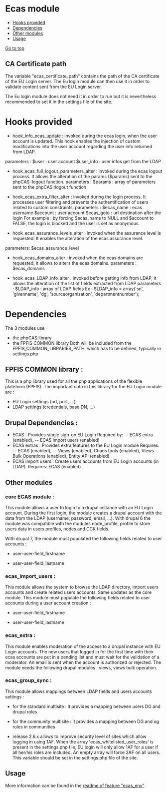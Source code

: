 Ecas module
======================



- [Hooks provided](#hooks-provided)
- [Dependencies](#dependencies)
- [Other modules](#other-modules)
- [Usage](#usage)

[Go to top](#table-of-content)



## CA Certificate path
The variable "ecas_certificate_path" contains the path of the CA 
certificate of the EU Login server. The Eu login module can then use it in order to validate content sent from the EU 
Login server.

The Eu login module does not need it in order to run but it is nevertheless 
recommended to set it in the settings file of the site.

# Hooks provided
- hook_info_ecas_update : invoked during the ecas login, when the user account 
is updated. This hook enables the injection of custom modifications into the user 
account regarding the user info returned from LDAP.

parameters :
$user : user account
$user_info : user infos get from the LDAP

- hook_ecas_full_logout_parameters_alter : invoked during the ecas logout 
process. It allows the alteration of the params ($params) sent to the phpCAS::logout 
function.
parameters :
$params : array of parameters sent to the phpCAS::logout function

- hook_ecas_extra_filter_alter : invoked during the login process. It processes user
filtering and prevents the authentification of users related 
to custom constraints.
parameters :
$ecas_name : ecas username
$account : user account
$ecas_goto : url destination after the login
For example : by forcing $ecas_name to NULL and $account to FALSE, the login is blocked 
and the user is set as anonymous.

- hook_ecas_assurance_levels_alter : invoked when the assurance level is 
requested. It enables the alteration of the ecas assurance level. 

parameters: $ecas_assurance_level

- hook_ecas_domains_alter : invoked when the ecas domains are requested, it 
allows to alters the ecas domains.
parameters :
$ecas_domains

- hook_ecas_LDAP_info_alter : invoked before getting info from LDAP, it allows
the alteration of the list of fields extracted from LDAP
parameters :
$LDAP_info : array of LDAP fields
Ex : $LDAP_info = array('sn', 'givenname', 'dg', 'sourceorganisation', 
'departmentnumber');


# Dependencies
The 3 modules use
- the phpCAS library
- the FPFIS COMMON library
Both will be included from the FPFIS_COMMON_LIBRARIES_PATH, which has to be
defined, typically in settings.php

## FPFIS COMMON library :
This is a php library used for all the php applications of the flexible plateform (FPFIS).
The important data in this library for the EU Login module are :
- EU Login settings (url, port, ...)
- LDAP settings (credentials, base DN, ...)

## Drupal Dependencies :

- ECAS : Provides single sign-on EU Login
Required by:
-- ECAS extra (enabled),
-- ECAS import users (enabled)
- ECAS extras : Provides extra features to the EU Login module
Requires:
-- ECAS (enabled),
-- Views (enabled),
Chaos tools (enabled),
Views Bulk Operations (enabled),
Entity API (enabled)
- ECAS import users : Create users accounts from EU Login accounts (in LDAP).
Requires:
ECAS (enabled)


## Other modules
### core ECAS module :
This module allows a user to login to a drupal instance with an EU Login account.
During the first login, the module creates a drupal account with the data from 
the LDAP (username, password, email, ...).
With drupal 6 the module was compatible with the modules node_profile, profile 
to store users data in users profiles, nodes and CCK fields.

With drupal 7, the module must populated the following fields related to user 
accounts :

- user-user-field_firstname

- user-user-field_lastname

### ecas_import_users :
This module allows the system to browse the LDAP directory, import users accounts and 
create related users accounts.
Same updates as the core module. This module must populate the following fields 
related to user accounts during a user account creation :

- user-user-field_firstname

- user-user-field_lastname

### ecas_extra :
This module enables moderation of the access to a drupal instance with EU Login 
accounts.
The new users that logged in for the first time with their ecas accounts are 
put in a pending list and must wait for the validation of a moderator. An email is sent when the account is authorized
or rejected.
The module needs the following drupal modules : views, views bulk operation.

### ecas_group_sync :
This module allows mappings between LDAP fields and users accounts settings :

- for the standard multisite : it provides a mapping between users DG and drupal
roles
- for the community multisite : it provides a mapping between DG and og roles in
communities

- release 2.6.x allows to improve security level of sites which allow logging in
using 1AF. When the array 'ecas_whitelisted_user_roles' is present in the
settings.php file, EU login will only allow 1AF for a user if all her/his roles
are included. An empty array will force 2AF on all users.
This variable should be set in the settings.php file of the site.

Usage
-----

More information can be found in the [readme of feature "ecas_env"](../../features/ecas_env/README.md)
